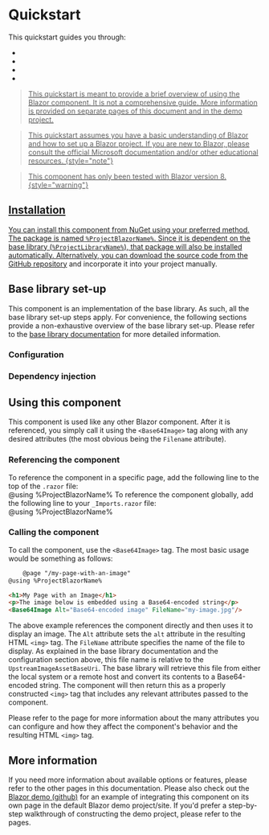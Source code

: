 # Quickstart

This quickstart guides you through:

- <a href="#installation" summary="Installing the NuGet package"/>
- <a href="#base-library-set-up" summary="Configuring the base library"/>
- <a href="#using-this-component" summary="Referencing and calling this component"/>
- <a href="#more-information" summary="Get more in-depth information about this component"/>

> This quickstart is meant to provide a brief overview of using the Blazor component. It is not a comprehensive guide.
> More information is provided on separate pages of this document and in the demo project.

> This quickstart assumes you have a basic understanding of Blazor and how to set up a Blazor project. If you are new to
> Blazor, please consult the official Microsoft documentation and/or other educational resources.
> {style="note"}

> This component has only been tested with Blazor version 8.
> {style="warning"}

## Installation

You can install this component from NuGet using your preferred method. The package is named `%ProjectBlazorName%`. Since
it is dependent on the base library (`%ProjectLibraryName%`), that package will also be installed automatically.
Alternatively, you can download the source code from the [GitHub repository](%GitRepo%) and incorporate it into your
project manually.

## Base library set-up

This component is an implementation of the base library. As such, all the base library set-up steps apply. For
convenience, the following sections provide a non-exhaustive overview of the base library set-up. Please refer to
the [base library documentation](%DocUrl_Library%) for more detailed information.

### Configuration

<include from="Shared_Snippets.topic" element-id="LibraryConfigTableWithNotes"/>

### Dependency injection

<include from="Shared_Snippets.topic" element-id="LibraryDI"/>

## Using this component

This component is used like any other Blazor component. After it is referenced, you simply call it using the
`<Base64Image>` tag along with any desired attributes (the most obvious being the `Filename` attribute).

### Referencing the component

<tabs group="blazor_referencing">
    <tab id="blazor_referencing_perUse" title="Per use">
        To reference the component in a specific page, add the following line to the top of the <code>.razor</code> file:
        <br/>
        <code-block lang="c#">
            @using %ProjectBlazorName%
        </code-block>
    </tab>
    <tab id="blazor_referencing_global" title="Globally">
        To reference the component globally, add the following line to your <code>_Imports.razor</code> file:
        <br/>
        <code-block lang="c#">
            @using %ProjectBlazorName%
        </code-block>
    </tab>
</tabs>

### Calling the component

To call the component, use the `<Base64Image>` tag. The most basic usage would be something as follows:

```html
    @page "/my-page-with-an-image"
@using %ProjectBlazorName%

<h1>My Page with an Image</h1>
<p>The image below is embedded using a Base64-encoded string</p>
<Base64Image Alt="Base64-encoded image" FileName="my-image.jpg"/>
```

The above example references the component directly and then uses it to display an image. The `Alt` attribute sets the
`alt` attribute in the resulting HTML `<img>` tag. The `FileName` attribute specifies the name of the file to display.
As explained in the base library documentation and the configuration section above, this file name is relative to the
`UpstreamImageAssetBaseUri`. The base library will retrieve this file from either the local system or a remote host and
convert its contents to a Base64-encoded string. The component will then return this as a properly constructed `<img>`
tag that includes any relevant attributes passed to the component.

Please refer to the [](Blazor_Attributes.topic) page for more information about the many attributes you can configure
and
how they affect the component's behavior and the resulting HTML `<img>` tag.

## More information

If you need more information about available options or features, please refer to the other pages in this documentation.
Please also check out the [Blazor demo (github)](%GitRepo%) for an example of integrating this component on its own page
in the default Blazor demo project/site. If you'd prefer a step-by-step walkthrough of constructing the demo project,
please refer to the [](Blazor_Build-a-Demo-Blazor-Site.md) pages.

